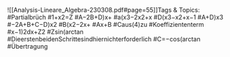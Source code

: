 
![[Analysis-Lineare_Algebra-230308.pdf#page=55]]Tags & Topics:
   #Partialbrüch
   #1+x2=Z
   #A−2B+D)x+
   #a(x3−2x2+x
   #D(x3−x2+x−1
   #A+D)x3
   #−2A+B+C−D)x2
   #B(x2−2x+
   #Ax+B
   #Caus(4)zu
   #Koeffiziententerm
   #x−1)2dx+Z2
   #Zsin(arctan
   #DieerstenbeidenSchrittesindhiernichterforderlich
   #C=−cos(arctan
   #Übertragung